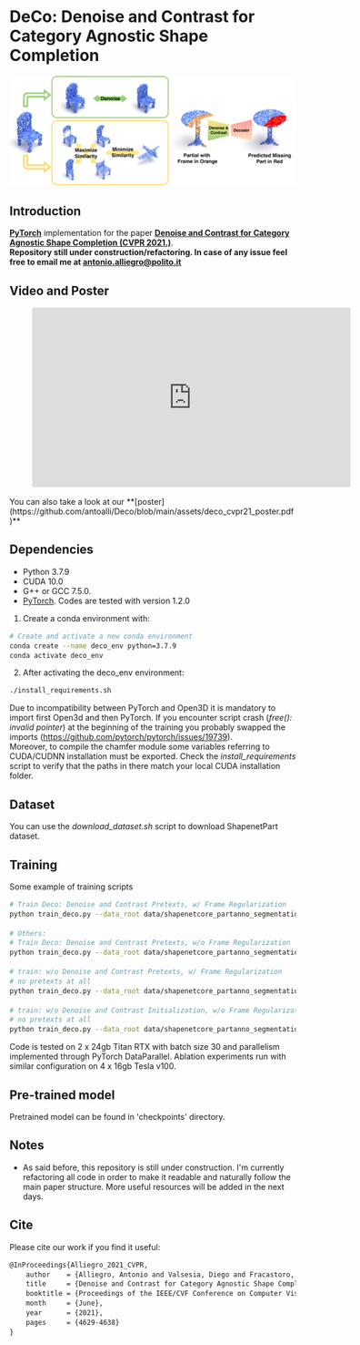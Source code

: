 # DeCo: Denoise and Contrast for Category Agnostic Shape Completion

<p align="center">  
<img src="assets/teaser.png">  
</p> 

## Introduction
**[PyTorch](https://pytorch.org)** implementation for the paper **[Denoise and Contrast for Category Agnostic Shape Completion (CVPR 2021.)](http://arxiv.org/abs/2103.16671)**. <br>
**Repository still under construction/refactoring. In case of any issue feel free to email me at antonio.alliegro@polito.it**

## Video and Poster
<figure class="video_container">
  <iframe width="560" height="315" src="https://www.youtube.com/embed/6L4WfcPzsE8" title="YouTube video player" frameborder="0" allow="accelerometer; autoplay; clipboard-write; encrypted-media; gyroscope; picture-in-picture" allowfullscreen></iframe>
</figure>
You can also take a look at our **[poster](https://github.com/antoalli/Deco/blob/main/assets/deco_cvpr21_poster.pdf)**

## Dependencies

* Python 3.7.9
* CUDA 10.0
* G++ or GCC 7.5.0.
* [PyTorch](http://pytorch.org/). Codes are tested with version 1.2.0

1. Create a conda environment with:
```bash
# Create and activate a new conda environment
conda create --name deco_env python=3.7.9
conda activate deco_env
```
2. After activating the deco_env environment:
```bash
./install_requirements.sh
```
Due to incompatibility between PyTorch and Open3D it is mandatory to import first Open3d and then PyTorch. If you encounter script crash (*free(): invalid pointer*) at the beginning of the training you probably swapped the imports (https://github.com/pytorch/pytorch/issues/19739). <br>
Moreover, to compile the chamfer module some variables referring to CUDA/CUDNN installation must be exported. Check the *install_requirements* script to verify that the paths in there match your local CUDA installation folder.

## Dataset
You can use the *download_dataset.sh* script to download ShapenetPart dataset.

## Training
Some example of training scripts
```bash
# Train Deco: Denoise and Contrast Pretexts, w/ Frame Regularization
python train_deco.py --data_root data/shapenetcore_partanno_segmentation_benchmark_v0 --exp_name deco1280_512_wFrame512_sn13 --config configs/deco_config.json --parallel -P1 1280 -P2 512 --raw_weight 1

# Others:
# Train Deco: Denoise and Contrast Pretexts, w/o Frame Regularization
python train_deco.py --data_root data/shapenetcore_partanno_segmentation_benchmark_v0 --exp_name deco1280_512_noFrame_sn13 --config configs/deco_config.json --parallel -P1 1280 -P2 512 --raw_weight 0

# train: w/o Denoise and Contrast Pretexts, w/ Frame Regularization
# no pretexts at all
python train_deco.py --data_root data/shapenetcore_partanno_segmentation_benchmark_v0 --exp_name noPretexts1280_512_wFrame512_sn13 --config configs/noPretexts_config.json --parallel -P1 1280 -P2 512 --raw_weight 1

# train: w/o Denoise and Contrast Initialization, w/o Frame Regularization
# no pretexts at all
python train_deco.py --data_root data/shapenetcore_partanno_segmentation_benchmark_v0 --exp_name noPretexts1280_512_noFrame_sn13 --config configs/noPretexts_config.json --parallel -P1 1280 -P2 512 --raw_weight 0
```

Code is tested on 2 x 24gb Titan RTX with batch size 30 and parallelism implemented through PyTorch DataParallel. Ablation experiments run with similar configuration on  4 x 16gb Tesla v100.

## Pre-trained model

Pretrained model can be found in 'checkpoints' directory.

## Notes

- As said before, this repository is still under construction. I'm currently refactoring all code in order to make it readable and naturally follow the main paper structure. More useful resources will be added in the next days.

## Cite
Please cite our work if you find it useful:
```latex
@InProceedings{Alliegro_2021_CVPR,
    author    = {Alliegro, Antonio and Valsesia, Diego and Fracastoro, Giulia and Magli, Enrico and Tommasi, Tatiana},
    title     = {Denoise and Contrast for Category Agnostic Shape Completion},
    booktitle = {Proceedings of the IEEE/CVF Conference on Computer Vision and Pattern Recognition (CVPR)},
    month     = {June},
    year      = {2021},
    pages     = {4629-4638}
}
```
